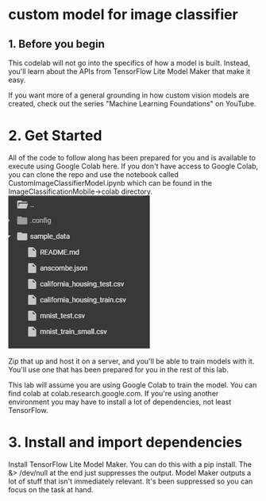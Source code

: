 # custom model for image classifier
## 1. Before you begin

This codelab will not go into the specifics of how a model is built. Instead, you'll learn about the APIs from TensorFlow Lite Model Maker that make it easy.

If you want more of a general grounding in how custom vision models are created, check out the series "Machine Learning Foundations" on YouTube.

# 2. Get Started

All of the code to follow along has been prepared for you and is available to execute using Google Colab here. If you don't have access to Google Colab, you can clone the repo and use the notebook called CustomImageClassifierModel.ipynb which can be found in the ImageClassificationMobile->colab directory.
![alt text](image.png)

Zip that up and host it on a server, and you'll be able to train models with it. You'll use one that has been prepared for you in the rest of this lab.

This lab will assume you are using Google Colab to train the model. You can find colab at colab.research.google.com. If you're using another environment you may have to install a lot of dependencies, not least TensorFlow.


# 3. Install and import dependencies
Install TensorFlow Lite Model Maker. You can do this with a pip install. The &> /dev/null at the end just suppresses the output. Model Maker outputs a lot of stuff that isn't immediately relevant. It's been suppressed so you can focus on the task at hand.
